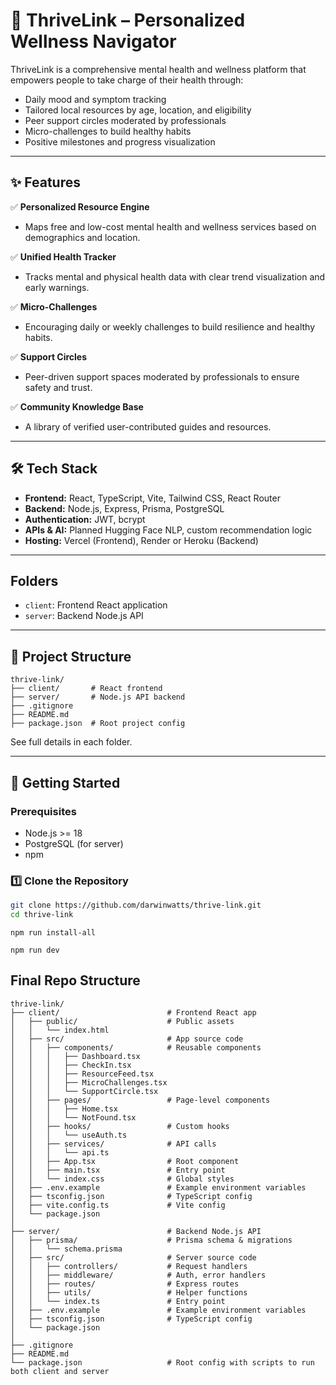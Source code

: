 # 🌿 ThriveLink – Personalized Wellness Navigator

ThriveLink is a comprehensive mental health and wellness platform that empowers people to take charge of their health through:
- Daily mood and symptom tracking
- Tailored local resources by age, location, and eligibility
- Peer support circles moderated by professionals
- Micro-challenges to build healthy habits
- Positive milestones and progress visualization

---

## ✨ Features

✅ **Personalized Resource Engine**
- Maps free and low-cost mental health and wellness services based on demographics and location.

✅ **Unified Health Tracker**
- Tracks mental and physical health data with clear trend visualization and early warnings.

✅ **Micro-Challenges**
- Encouraging daily or weekly challenges to build resilience and healthy habits.

✅ **Support Circles**
- Peer-driven support spaces moderated by professionals to ensure safety and trust.

✅ **Community Knowledge Base**
- A library of verified user-contributed guides and resources.

---

## 🛠️ Tech Stack

- **Frontend:** React, TypeScript, Vite, Tailwind CSS, React Router
- **Backend:** Node.js, Express, Prisma, PostgreSQL
- **Authentication:** JWT, bcrypt
- **APIs & AI:** Planned Hugging Face NLP, custom recommendation logic
- **Hosting:** Vercel (Frontend), Render or Heroku (Backend)

---

## Folders
- `client`: Frontend React application
- `server`: Backend Node.js API

---

## 📂 Project Structure
```
thrive-link/
├── client/       # React frontend
├── server/       # Node.js API backend
├── .gitignore
├── README.md
├── package.json  # Root project config
```

See full details in each folder.

---

## 🚀 Getting Started

### Prerequisites

- Node.js >= 18
- PostgreSQL (for server)
- npm

### 1️⃣ Clone the Repository

```bash
git clone https://github.com/darwinwatts/thrive-link.git
cd thrive-link
```

```
npm run install-all
```

```
npm run dev
```

## Final Repo Structure

```
thrive-link/
├── client/                        # Frontend React app
│   ├── public/                    # Public assets
│   │   └── index.html
│   ├── src/                       # App source code
│   │   ├── components/            # Reusable components
│   │   │   ├── Dashboard.tsx
│   │   │   ├── CheckIn.tsx
│   │   │   ├── ResourceFeed.tsx
│   │   │   ├── MicroChallenges.tsx
│   │   │   └── SupportCircle.tsx
│   │   ├── pages/                 # Page-level components
│   │   │   ├── Home.tsx
│   │   │   └── NotFound.tsx
│   │   ├── hooks/                 # Custom hooks
│   │   │   └── useAuth.ts
│   │   ├── services/              # API calls
│   │   │   └── api.ts
│   │   ├── App.tsx                # Root component
│   │   ├── main.tsx               # Entry point
│   │   └── index.css              # Global styles
│   ├── .env.example               # Example environment variables
│   ├── tsconfig.json              # TypeScript config
│   ├── vite.config.ts             # Vite config
│   └── package.json
│
├── server/                        # Backend Node.js API
│   ├── prisma/                    # Prisma schema & migrations
│   │   └── schema.prisma
│   ├── src/                       # Server source code
│   │   ├── controllers/           # Request handlers
│   │   ├── middleware/            # Auth, error handlers
│   │   ├── routes/                # Express routes
│   │   ├── utils/                 # Helper functions
│   │   └── index.ts               # Entry point
│   ├── .env.example               # Example environment variables
│   ├── tsconfig.json              # TypeScript config
│   └── package.json
│
├── .gitignore
├── README.md
└── package.json                   # Root config with scripts to run both client and server
```

